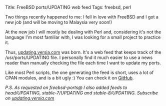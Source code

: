 Title: FreeBSD ports/UPDATING web feed
Tags: freebsd, perl

Two things recently happened to me: I fell in love with FreeBSD and I got a new
job (and will be moving to Malaysia very soon!)

At the new job I will mostly be dealing with Perl and, considering it's not the
language I'm most familiar with, I was looking for a small project to practice
it.

Thus, [updating.versia.com][] was born. It's a web feed that keeps track of the
/usr/ports/UPDATING file. I personally find it much easier to use a news reader
than manually checking the file each time I want to update my ports.

Like most Perl scripts, the one generating the feed is short, uses a lot of CPAN
modules, and is a bit ugly :) You can check it on [GitHub][].

*P.S. As requested on freebsd-ports@ I also added feeds to head/UPDATING,
stable-7/UPDATING and stable-8/UPDATING. Subscribe on [updating.versia.com][]*

  [updating.versia.com]: http://updating.versia.com/
  [GitHub]: http://github.com/alexkay/freebsd-updating
